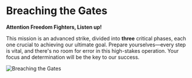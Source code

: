 # Breaching the Gates

**Attention Freedom Fighters, Listen up!**

This mission is an advanced strike, divided into **three** critical phases, each one crucial to achieving our ultimate goal. Prepare yourselves—every step is vital, and there's no room for error in this high-stakes operation. Your focus and determination will be the key to our success.


![Breaching the Gates](../images/breaching_the_gates.png)